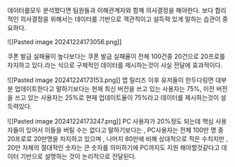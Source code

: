 
데이터를모두 분석했다면 팀원들과 이해관계자와 함께 의사결정을 해야한다.
보다 합리적인 의사결정을 위해서는 데이터를 기반으로 객관적이고 설득력 있게 말하는 습관이 중요하다.

![[Pasted image 20241224173056.png]]

쿠폰 발급 실패율이 높다보다는 쿠폰 발급 실패율이 전체 100건중 20건으로 20프로를 차지하고 있다.라는 식으로 구체적인 데이터를 제시하는것이 사실 전달에 효과적이다.

![[Pasted image 20241224173153.png]]
앱 릴리즈 이후 유저들이 한두다링면 대부분 업데이트한다고 말하기보다는 현재 최신 버전을 쓰고 있는 사용자는 75%, 이전 버전을 쓰고 있는 사용자는 25%로 현재 업데이트율이 75%라고 데이터를 제시하는것이 설득력있다.

![[Pasted image 20241224173247.png]]
PC 사용자가 20%정도 되는데 핵심 사용자들이 있어서 이들을 버릴 수는 없다고 말하기보다는 , 
PC사용자는 전체 100만 명 중 20프로로 20만명을 차지하고 있으며 , 나머지 80만에 비해 상대적으로 적은 수치지만 , 20만 자체의 절대적인 숫자는 큰 숫자를 의미하기에 PC까지도 지원 해야할것같다고 데이터 기반으로 설명하는 것이 논리적으로 전달된다.

